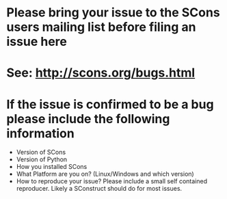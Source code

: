 # Please bring your issue to the SCons users mailing list before filing an issue here
# See: http://scons.org/bugs.html

# If the issue is confirmed to be a bug please include the following information
* Version of SCons
* Version of Python
* How you installed SCons
* What Platform are you on? (Linux/Windows and which version)
* How to reproduce your issue?  Please include a small self contained reproducer. Likely a SConstruct should do for most issues.

